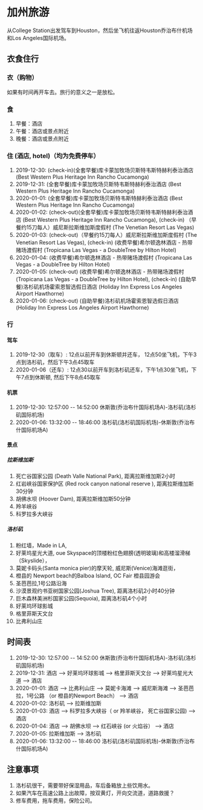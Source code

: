 # 加州旅游 
从College Station出发驾车到Houston，然后坐飞机往返Houston乔治布什机场和Los Angeles国际机场。

## 衣食住行
### 衣（购物）
如果有时间再开车去。旅行的意义之一是放松。

### 食 
1. 早餐：酒店          			
2. 午餐：酒店或景点附近
3. 晚餐：酒店或景点附近

### 住 (酒店, hotel)（均为免费停车）
1. 2019-12-30: (check-in)(全套早餐)库卡蒙加牧场贝斯特韦斯特赫利泰治酒店 (Best Western Plus Heritage Inn Rancho Cucamonga)
2. 2019-12-31: (全套早餐)库卡蒙加牧场贝斯特韦斯特赫利泰治酒店 (Best Western Plus Heritage Inn Rancho Cucamonga)
3. 2020-01-01: (全套早餐)库卡蒙加牧场贝斯特韦斯特赫利泰治酒店 (Best Western Plus Heritage Inn Rancho Cucamonga)
4. 2020-01-02: (check-out)(全套早餐)库卡蒙加牧场贝斯特韦斯特赫利泰治酒店 (Best Western Plus Heritage Inn Rancho Cucamonga), (check-in) （早餐约15刀每人）威尼斯拉斯维加斯度假村 (The Venetian Resort Las Vegas)
5. 2020-01-03: (check-out)（早餐约15刀每人）威尼斯拉斯维加斯度假村 (The Venetian Resort Las Vegas), (check-in) (收费早餐)希尔顿逸林酒店 - 热带赌场渡假村 (Tropicana Las Vegas - a DoubleTree by Hilton Hotel)
6. 2020-01-04: (收费早餐)希尔顿逸林酒店 - 热带赌场渡假村 (Tropicana Las Vegas - a DoubleTree by Hilton Hotel)
7. 2020-01-05: (check-out) (收费早餐)希尔顿逸林酒店 - 热带赌场渡假村 (Tropicana Las Vegas - a DoubleTree by Hilton Hotel), (check-in) (自助早餐)洛杉矶机场霍索恩智选假日酒店 (Holiday Inn Express Los Angeles Airport Hawthorne) 
8. 2020-01-06: (check-out) (自助早餐)洛杉矶机场霍索恩智选假日酒店 (Holiday Inn Express Los Angeles Airport Hawthorne) 

### 行
#### 驾车
1. 2019-12-30（取车）: 12点以前开车到休斯顿并还车， 12点50坐飞机，下午3点到洛杉矶，然后下午3点45取车
2. 2020-01-06（还车）: 12点30以前开车到洛杉矶还车，下午1点30坐飞机，下午7点到休斯顿, 然后下午8点45取车
#### 机票
1. 2019-12-30: 12:57:00 -- 14:52:00 休斯敦(乔治布什国际机场A)-洛杉矶(洛杉矶国际机场)
2. 2020-01-06: 13:32:00 -- 18:46:00 洛杉矶(洛杉矶国际机场)-休斯敦(乔治布什国际机场A) 

#### 景点
##### 拉斯维加斯
1. 死亡谷国家公园 (Death Valle National Park), 距离拉斯维加斯2小时 
2. 红岩峡谷国家保护区 (Red rock canyon national reserve ), 距离拉斯维加斯30分钟 
3. 胡佛水坝 (Hoover Dam), 距离拉斯维加斯50分钟 
4. 羚羊峡谷
5. 科罗拉多大峡谷

##### 洛杉矶
1. 粉红墙，Made in LA,
2. 好莱坞星光大道, oue Skyspace的顶楼粉红色翅膀(透明玻璃)和高楼溜滑梯（Skyslide），
3. 莫妮卡码头(Santa monica pier)的摩天轮, 威尼斯(Venice)海滩逛街，
4. 橙县的 Newport beach的Balboa Island, OC Fair 橙县园游会
5. 圣芭芭拉,1号公路沿海
6. 沙漠景观约书亚树国家公园(Joshua Tree), 距离洛杉矶2小时40分钟
7. 巨木森林美洲杉国家公园(Sequoia), 距离洛杉矶4个小时
8. 好莱坞环球影城
9. 格里菲斯天文台
10. 比弗利山庄



## 时间表
1. 2019-12-30: 12:57:00 -- 14:52:00 休斯敦(乔治布什国际机场A)-洛杉矶(洛杉矶国际机场)
2. 2019-12-31: 酒店 --> 好莱坞环球影城 --> 格里菲斯天文台 --> 好莱坞星光大道 --> 酒店
3. 2020-01-01: 酒店 --> 比弗利山庄 --> 莫妮卡海滩 --> 威尼斯海滩 --> 圣芭芭拉，1号公路 （or  橙县的Newport Beach） --> 酒店
4. 2020-01-02: 洛杉矶 --> 拉斯维加斯
5. 2020-01-03: 酒店 --> 科罗拉多大峡谷（ or 羚羊峡谷， 死亡谷国家公园) --> 酒店
6. 2020-01-04: 酒店 --> 胡佛水坝 --> 红石峡谷 (or 火焰谷） --> 酒店
7. 2020-01-05: 拉斯维加斯 --> 洛杉矶
8. 2020-01-06: 13:32:00 -- 18:46:00 洛杉矶(洛杉矶国际机场)-休斯敦(乔治布什国际机场A) 

## 注意事项
1. 洛杉矶很干，需要带好保湿用品，车后备箱放上些饮用水。
2. 如果汽车在高速公路上出故障，按双黄灯，开向交流道，道路救援？
3. 修车费用，拖车费用，保险公司。

